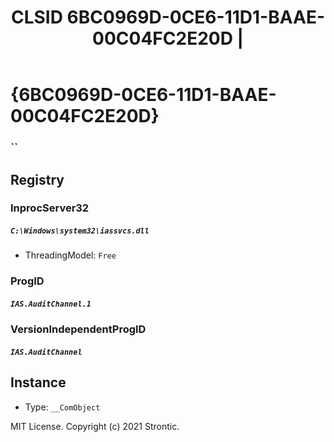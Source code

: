 ﻿---
title: "CLSID 6BC0969D-0CE6-11D1-BAAE-00C04FC2E20D | "
excerpt: What is COM-Object CLSID 6BC0969D-0CE6-11D1-BAAE-00C04FC2E20D?
---

# {6BC0969D-0CE6-11D1-BAAE-00C04FC2E20D}

### ``

## Registry


### InprocServer32

##### `C:\Windows\system32\iassvcs.dll`
* ThreadingModel: `Free`

### ProgID

##### `IAS.AuditChannel.1`

### VersionIndependentProgID

##### `IAS.AuditChannel`

## Instance

* Type: `__ComObject`

MIT License. Copyright (c) 2021 Strontic.


